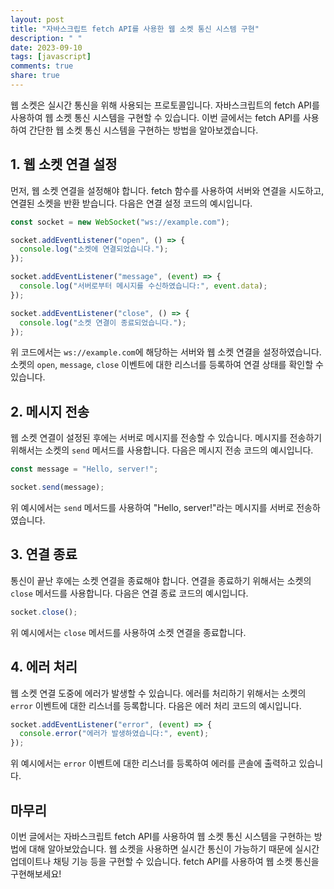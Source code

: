 ```yaml
---
layout: post
title: "자바스크립트 fetch API를 사용한 웹 소켓 통신 시스템 구현"
description: " "
date: 2023-09-10
tags: [javascript]
comments: true
share: true
---
```


웹 소켓은 실시간 통신을 위해 사용되는 프로토콜입니다. 자바스크립트의 fetch API를 사용하여 웹 소켓 통신 시스템을 구현할 수 있습니다. 이번 글에서는 fetch API를 사용하여 간단한 웹 소켓 통신 시스템을 구현하는 방법을 알아보겠습니다.

## 1. 웹 소켓 연결 설정

먼저, 웹 소켓 연결을 설정해야 합니다. fetch 함수를 사용하여 서버와 연결을 시도하고, 연결된 소켓을 반환 받습니다. 다음은 연결 설정 코드의 예시입니다.

```javascript
const socket = new WebSocket("ws://example.com");

socket.addEventListener("open", () => {
  console.log("소켓에 연결되었습니다.");
});

socket.addEventListener("message", (event) => {
  console.log("서버로부터 메시지를 수신하였습니다:", event.data);
});

socket.addEventListener("close", () => {
  console.log("소켓 연결이 종료되었습니다.");
});
```

위 코드에서는 `ws://example.com`에 해당하는 서버와 웹 소켓 연결을 설정하였습니다. 소켓의 `open`, `message`, `close` 이벤트에 대한 리스너를 등록하여 연결 상태를 확인할 수 있습니다.

## 2. 메시지 전송

웹 소켓 연결이 설정된 후에는 서버로 메시지를 전송할 수 있습니다. 메시지를 전송하기 위해서는 소켓의 `send` 메서드를 사용합니다. 다음은 메시지 전송 코드의 예시입니다.

```javascript
const message = "Hello, server!";

socket.send(message);
```

위 예시에서는 `send` 메서드를 사용하여 "Hello, server!"라는 메시지를 서버로 전송하였습니다.

## 3. 연결 종료

통신이 끝난 후에는 소켓 연결을 종료해야 합니다. 연결을 종료하기 위해서는 소켓의 `close` 메서드를 사용합니다. 다음은 연결 종료 코드의 예시입니다.

```javascript
socket.close();
```

위 예시에서는 `close` 메서드를 사용하여 소켓 연결을 종료합니다.

## 4. 에러 처리

웹 소켓 연결 도중에 에러가 발생할 수 있습니다. 에러를 처리하기 위해서는 소켓의 `error` 이벤트에 대한 리스너를 등록합니다. 다음은 에러 처리 코드의 예시입니다.

```javascript
socket.addEventListener("error", (event) => {
  console.error("에러가 발생하였습니다:", event);
});
```

위 예시에서는 `error` 이벤트에 대한 리스너를 등록하여 에러를 콘솔에 출력하고 있습니다.

## 마무리

이번 글에서는 자바스크립트 fetch API를 사용하여 웹 소켓 통신 시스템을 구현하는 방법에 대해 알아보았습니다. 웹 소켓을 사용하면 실시간 통신이 가능하기 때문에 실시간 업데이트나 채팅 기능 등을 구현할 수 있습니다. fetch API를 사용하여 웹 소켓 통신을 구현해보세요!
